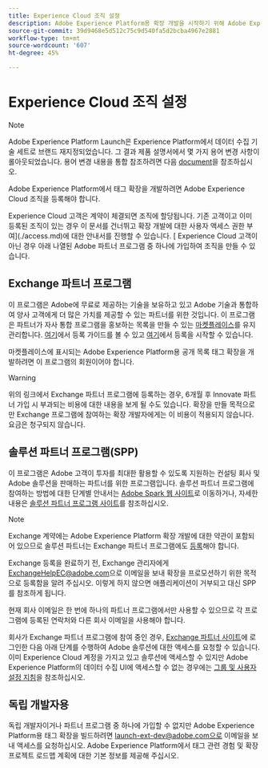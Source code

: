 ```yaml
---
title: Experience Cloud 조직 설정
description: Adobe Experience Platform용 확장 개발을 시작하기 위해 Adobe Experience Cloud 조직을 등록하는 방법을 알아봅니다.
source-git-commit: 39d9468e5d512c75c9d540fa5d2bcba4967e2881
workflow-type: tm+mt
source-wordcount: '607'
ht-degree: 45%

---
```


# Experience Cloud 조직 설정

>[!NOTE]
>
>Adobe Experience Platform Launch은 Experience Platform에서 데이터 수집 기술 세트로 브랜드 재지정되었습니다. 그 결과 제품 설명서에서 몇 가지 용어 변경 사항이 롤아웃되었습니다. 용어 변경 내용을 통합 참조하려면 다음 [document](../../term-updates.md)을 참조하십시오.

Adobe Experience Platform에서 태그 확장을 개발하려면 Adobe Experience Cloud 조직을 등록해야 합니다.

Experience Cloud 고객은 계약이 체결되면 조직에 할당됩니다. 기존 고객이고 이미 등록된 조직이 있는 경우 이 문서를 건너뛰고 확장 개발에 대한 사용자 액세스 권한 부여](./access.md)에 대한 안내서를 진행할 수 있습니다. [ Experience Cloud 고객이 아닌 경우 아래 나열된 Adobe 파트너 프로그램 중 하나에 가입하여 조직을 만들 수 있습니다.

## Exchange 파트너 프로그램

이 프로그램은 Adobe에 무료로 제공하는 기술을 보유하고 있고 Adobe 기술과 통합하여 양사 고객에게 더 많은 가치를 제공할 수 있는 파트너를 위한 것입니다. 이 프로그램은 파트너가 자사 통합 프로그램을 홍보하는 목록을 만들 수 있는 [마켓플레이스](https://www.adobeexchange.com/experiencecloud.html)를 유지 관리합니다. [여기](https://partners.adobe.com/exchangeprogram/experiencecloud/reg-guide.html)에서 등록 가이드를 볼 수 있고 [여기](https://partners.adobe.com/exchangeprogram/experiencecloud/prereg.html)에서 등록을 시작할 수 있습니다.

마켓플레이스에 표시되는 Adobe Experience Platform용 공개 목록 태그 확장을 개발하려면 이 프로그램의 회원이어야 합니다.

>[!WARNING]
>
>위의 링크에서 Exchange 파트너 프로그램에 등록하는 경우, 6개월 후 Innovate 파트너 가입 시 부과되는 비용에 대한 내용을 보게 될 수도 있습니다. 확장을 만들 목적으로만 Exchange 프로그램에 참여하는 확장 개발자에게는 이 비용이 적용되지 않습니다. 요금은 청구되지 않습니다.

## 솔루션 파트너 프로그램(SPP)

이 프로그램은 Adobe 고객이 투자를 최대한 활용할 수 있도록 지원하는 컨설팅 회사 및 Adobe 솔루션을 판매하는 파트너를 위한 프로그램입니다. 솔루션 파트너 프로그램에 참여하는 방법에 대한 단계별 안내서는 [Adobe Spark 웹 사이트](https://spark.adobe.com/page/7PKZzIJJjkcDd/)로 이동하거나, 자세한 내용은 [솔루션 파트너 프로그램 사이트](https://solutionpartners.adobe.com/home.html)를 참조하십시오.

>[!NOTE]
>
>Exchange 계약에는 Adobe Experience Platform 확장 개발에 대한 약관이 포함되어 있으므로 솔루션 파트너는 Exchange 파트너 프로그램에도 [등록](https://partners.adobe.com/exchangeprogram/experiencecloud/prereg.html)해야 합니다.
>
>Exchange 등록을 완료하기 전, Exchange 관리자에게 <ExchangeHelpEC@adobe.com>으로 이메일을 보내 확장을 프로모션하기 위한 목적으로 등록함을 알려 주십시오. 이렇게 하지 않으면 애플리케이션이 거부되고 대신 SPP를 참조하게 됩니다.
>
>현재 회사 이메일은 한 번에 하나의 파트너 프로그램에서만 사용할 수 있으므로 각 프로그램에 등록된 연락처와 다른 회사 이메일을 사용해야 합니다.

회사가 Exchange 파트너 프로그램에 참여 중인 경우, [Exchange 파트너 사이트](https://partners.adobe.com/exchangeprogram/experiencecloud)에 로그인한 다음 아래 단계를 수행하여 Adobe 솔루션에 대한 액세스를 요청할 수 있습니다. 이미 Experience Cloud 계정을 가지고 있고 솔루션에 액세스할 수 있지만 Adobe Experience Platform의 데이터 수집 UI에 액세스할 수 없는 경우에는 [그룹 및 사용자 설정 지침](../../ui/administration/user-permissions.md)을 참조하십시오.

## 독립 개발자용

독립 개발자이거나 파트너 프로그램 중 하나에 가입할 수 없지만 Adobe Experience Platform용 태그 확장을 빌드하려면 launch-ext-dev@adobe.com으로 이메일을 보내 액세스를 요청하십시오. Adobe Experience Platform에서 태그 관련 경험 및 확장 프로젝트 로드맵 계획에 대한 기본 정보를 제공해 주십시오.
